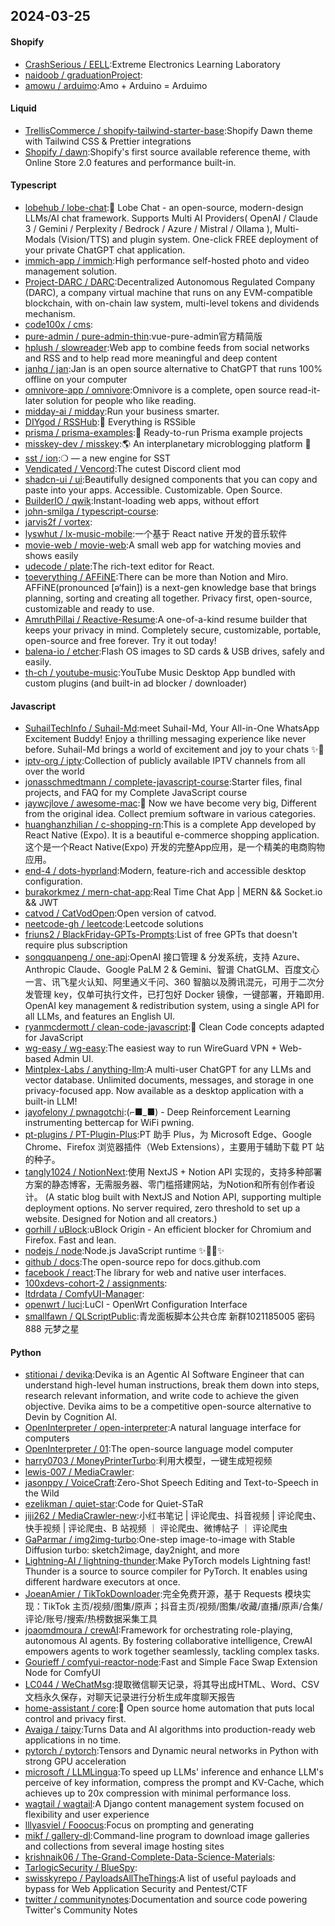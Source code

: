 ## 2024-03-25

#### Shopify
* [CrashSerious / EELL](https://github.com/CrashSerious/EELL):Extreme Electronics Learning Laboratory
* [naidoob / graduationProject](https://github.com/naidoob/graduationProject):
* [amowu / arduimo](https://github.com/amowu/arduimo):Amo + Arduino = Arduimo

#### Liquid
* [TrellisCommerce / shopify-tailwind-starter-base](https://github.com/TrellisCommerce/shopify-tailwind-starter-base):Shopify Dawn theme with Tailwind CSS & Prettier integrations
* [Shopify / dawn](https://github.com/Shopify/dawn):Shopify's first source available reference theme, with Online Store 2.0 features and performance built-in.

#### Typescript
* [lobehub / lobe-chat](https://github.com/lobehub/lobe-chat):🤯 Lobe Chat - an open-source, modern-design LLMs/AI chat framework. Supports Multi AI Providers( OpenAI / Claude 3 / Gemini / Perplexity / Bedrock / Azure / Mistral / Ollama ), Multi-Modals (Vision/TTS) and plugin system. One-click FREE deployment of your private ChatGPT chat application.
* [immich-app / immich](https://github.com/immich-app/immich):High performance self-hosted photo and video management solution.
* [Project-DARC / DARC](https://github.com/Project-DARC/DARC):Decentralized Autonomous Regulated Company (DARC), a company virtual machine that runs on any EVM-compatible blockchain, with on-chain law system, multi-level tokens and dividends mechanism.
* [code100x / cms](https://github.com/code100x/cms):
* [pure-admin / pure-admin-thin](https://github.com/pure-admin/pure-admin-thin):vue-pure-admin官方精简版
* [hplush / slowreader](https://github.com/hplush/slowreader):Web app to combine feeds from social networks and RSS and to help read more meaningful and deep content
* [janhq / jan](https://github.com/janhq/jan):Jan is an open source alternative to ChatGPT that runs 100% offline on your computer
* [omnivore-app / omnivore](https://github.com/omnivore-app/omnivore):Omnivore is a complete, open source read-it-later solution for people who like reading.
* [midday-ai / midday](https://github.com/midday-ai/midday):Run your business smarter.
* [DIYgod / RSSHub](https://github.com/DIYgod/RSSHub):🧡 Everything is RSSible
* [prisma / prisma-examples](https://github.com/prisma/prisma-examples):🚀 Ready-to-run Prisma example projects
* [misskey-dev / misskey](https://github.com/misskey-dev/misskey):🌎 An interplanetary microblogging platform 🚀
* [sst / ion](https://github.com/sst/ion):❍ — a new engine for SST
* [Vendicated / Vencord](https://github.com/Vendicated/Vencord):The cutest Discord client mod
* [shadcn-ui / ui](https://github.com/shadcn-ui/ui):Beautifully designed components that you can copy and paste into your apps. Accessible. Customizable. Open Source.
* [BuilderIO / qwik](https://github.com/BuilderIO/qwik):Instant-loading web apps, without effort
* [john-smilga / typescript-course](https://github.com/john-smilga/typescript-course):
* [jarvis2f / vortex](https://github.com/jarvis2f/vortex):
* [lyswhut / lx-music-mobile](https://github.com/lyswhut/lx-music-mobile):一个基于 React native 开发的音乐软件
* [movie-web / movie-web](https://github.com/movie-web/movie-web):A small web app for watching movies and shows easily
* [udecode / plate](https://github.com/udecode/plate):The rich-text editor for React.
* [toeverything / AFFiNE](https://github.com/toeverything/AFFiNE):There can be more than Notion and Miro. AFFiNE(pronounced [ə‘fain]) is a next-gen knowledge base that brings planning, sorting and creating all together. Privacy first, open-source, customizable and ready to use.
* [AmruthPillai / Reactive-Resume](https://github.com/AmruthPillai/Reactive-Resume):A one-of-a-kind resume builder that keeps your privacy in mind. Completely secure, customizable, portable, open-source and free forever. Try it out today!
* [balena-io / etcher](https://github.com/balena-io/etcher):Flash OS images to SD cards & USB drives, safely and easily.
* [th-ch / youtube-music](https://github.com/th-ch/youtube-music):YouTube Music Desktop App bundled with custom plugins (and built-in ad blocker / downloader)

#### Javascript
* [SuhailTechInfo / Suhail-Md](https://github.com/SuhailTechInfo/Suhail-Md):meet Suhail-Md, Your All-in-One WhatsApp Excitement Buddy! Enjoy a thrilling messaging experience like never before. Suhail-Md brings a world of excitement and joy to your chats ✨🤖
* [iptv-org / iptv](https://github.com/iptv-org/iptv):Collection of publicly available IPTV channels from all over the world
* [jonasschmedtmann / complete-javascript-course](https://github.com/jonasschmedtmann/complete-javascript-course):Starter files, final projects, and FAQ for my Complete JavaScript course
* [jaywcjlove / awesome-mac](https://github.com/jaywcjlove/awesome-mac): Now we have become very big, Different from the original idea. Collect premium software in various categories.
* [huanghanzhilian / c-shopping-rn](https://github.com/huanghanzhilian/c-shopping-rn):This is a complete App developed by React Native (Expo). It is a beautiful e-commerce shopping application. 这个是一个React Native(Expo) 开发的完整App应用，是一个精美的电商购物应用。
* [end-4 / dots-hyprland](https://github.com/end-4/dots-hyprland):Modern, feature-rich and accessible desktop configuration.
* [burakorkmez / mern-chat-app](https://github.com/burakorkmez/mern-chat-app):Real Time Chat App | MERN && Socket.io && JWT
* [catvod / CatVodOpen](https://github.com/catvod/CatVodOpen):Open version of catvod.
* [neetcode-gh / leetcode](https://github.com/neetcode-gh/leetcode):Leetcode solutions
* [friuns2 / BlackFriday-GPTs-Prompts](https://github.com/friuns2/BlackFriday-GPTs-Prompts):List of free GPTs that doesn't require plus subscription
* [songquanpeng / one-api](https://github.com/songquanpeng/one-api):OpenAI 接口管理 & 分发系统，支持 Azure、Anthropic Claude、Google PaLM 2 & Gemini、智谱 ChatGLM、百度文心一言、讯飞星火认知、阿里通义千问、360 智脑以及腾讯混元，可用于二次分发管理 key，仅单可执行文件，已打包好 Docker 镜像，一键部署，开箱即用. OpenAI key management & redistribution system, using a single API for all LLMs, and features an English UI.
* [ryanmcdermott / clean-code-javascript](https://github.com/ryanmcdermott/clean-code-javascript):🛁 Clean Code concepts adapted for JavaScript
* [wg-easy / wg-easy](https://github.com/wg-easy/wg-easy):The easiest way to run WireGuard VPN + Web-based Admin UI.
* [Mintplex-Labs / anything-llm](https://github.com/Mintplex-Labs/anything-llm):A multi-user ChatGPT for any LLMs and vector database. Unlimited documents, messages, and storage in one privacy-focused app. Now available as a desktop application with a built-in LLM!
* [jayofelony / pwnagotchi](https://github.com/jayofelony/pwnagotchi):(⌐■_■) - Deep Reinforcement Learning instrumenting bettercap for WiFi pwning.
* [pt-plugins / PT-Plugin-Plus](https://github.com/pt-plugins/PT-Plugin-Plus):PT 助手 Plus，为 Microsoft Edge、Google Chrome、Firefox 浏览器插件（Web Extensions），主要用于辅助下载 PT 站的种子。
* [tangly1024 / NotionNext](https://github.com/tangly1024/NotionNext):使用 NextJS + Notion API 实现的，支持多种部署方案的静态博客，无需服务器、零门槛搭建网站，为Notion和所有创作者设计。 (A static blog built with NextJS and Notion API, supporting multiple deployment options. No server required, zero threshold to set up a website. Designed for Notion and all creators.)
* [gorhill / uBlock](https://github.com/gorhill/uBlock):uBlock Origin - An efficient blocker for Chromium and Firefox. Fast and lean.
* [nodejs / node](https://github.com/nodejs/node):Node.js JavaScript runtime ✨🐢🚀✨
* [github / docs](https://github.com/github/docs):The open-source repo for docs.github.com
* [facebook / react](https://github.com/facebook/react):The library for web and native user interfaces.
* [100xdevs-cohort-2 / assignments](https://github.com/100xdevs-cohort-2/assignments):
* [ltdrdata / ComfyUI-Manager](https://github.com/ltdrdata/ComfyUI-Manager):
* [openwrt / luci](https://github.com/openwrt/luci):LuCI - OpenWrt Configuration Interface
* [smallfawn / QLScriptPublic](https://github.com/smallfawn/QLScriptPublic):青龙面板脚本公共仓库 新群1021185005 密码888 元梦之星

#### Python
* [stitionai / devika](https://github.com/stitionai/devika):Devika is an Agentic AI Software Engineer that can understand high-level human instructions, break them down into steps, research relevant information, and write code to achieve the given objective. Devika aims to be a competitive open-source alternative to Devin by Cognition AI.
* [OpenInterpreter / open-interpreter](https://github.com/OpenInterpreter/open-interpreter):A natural language interface for computers
* [OpenInterpreter / 01](https://github.com/OpenInterpreter/01):The open-source language model computer
* [harry0703 / MoneyPrinterTurbo](https://github.com/harry0703/MoneyPrinterTurbo):利用大模型，一键生成短视频
* [lewis-007 / MediaCrawler](https://github.com/lewis-007/MediaCrawler):
* [jasonppy / VoiceCraft](https://github.com/jasonppy/VoiceCraft):Zero-Shot Speech Editing and Text-to-Speech in the Wild
* [ezelikman / quiet-star](https://github.com/ezelikman/quiet-star):Code for Quiet-STaR
* [jiji262 / MediaCrawler-new](https://github.com/jiji262/MediaCrawler-new):小红书笔记 | 评论爬虫、抖音视频 | 评论爬虫、快手视频 | 评论爬虫、B 站视频 ｜ 评论爬虫、微博帖子 ｜ 评论爬虫
* [GaParmar / img2img-turbo](https://github.com/GaParmar/img2img-turbo):One-step image-to-image with Stable Diffusion turbo: sketch2image, day2night, and more
* [Lightning-AI / lightning-thunder](https://github.com/Lightning-AI/lightning-thunder):Make PyTorch models Lightning fast! Thunder is a source to source compiler for PyTorch. It enables using different hardware executors at once.
* [JoeanAmier / TikTokDownloader](https://github.com/JoeanAmier/TikTokDownloader):完全免费开源，基于 Requests 模块实现：TikTok 主页/视频/图集/原声；抖音主页/视频/图集/收藏/直播/原声/合集/评论/账号/搜索/热榜数据采集工具
* [joaomdmoura / crewAI](https://github.com/joaomdmoura/crewAI):Framework for orchestrating role-playing, autonomous AI agents. By fostering collaborative intelligence, CrewAI empowers agents to work together seamlessly, tackling complex tasks.
* [Gourieff / comfyui-reactor-node](https://github.com/Gourieff/comfyui-reactor-node):Fast and Simple Face Swap Extension Node for ComfyUI
* [LC044 / WeChatMsg](https://github.com/LC044/WeChatMsg):提取微信聊天记录，将其导出成HTML、Word、CSV文档永久保存，对聊天记录进行分析生成年度聊天报告
* [home-assistant / core](https://github.com/home-assistant/core):🏡 Open source home automation that puts local control and privacy first.
* [Avaiga / taipy](https://github.com/Avaiga/taipy):Turns Data and AI algorithms into production-ready web applications in no time.
* [pytorch / pytorch](https://github.com/pytorch/pytorch):Tensors and Dynamic neural networks in Python with strong GPU acceleration
* [microsoft / LLMLingua](https://github.com/microsoft/LLMLingua):To speed up LLMs' inference and enhance LLM's perceive of key information, compress the prompt and KV-Cache, which achieves up to 20x compression with minimal performance loss.
* [wagtail / wagtail](https://github.com/wagtail/wagtail):A Django content management system focused on flexibility and user experience
* [lllyasviel / Fooocus](https://github.com/lllyasviel/Fooocus):Focus on prompting and generating
* [mikf / gallery-dl](https://github.com/mikf/gallery-dl):Command-line program to download image galleries and collections from several image hosting sites
* [krishnaik06 / The-Grand-Complete-Data-Science-Materials](https://github.com/krishnaik06/The-Grand-Complete-Data-Science-Materials):
* [TarlogicSecurity / BlueSpy](https://github.com/TarlogicSecurity/BlueSpy):
* [swisskyrepo / PayloadsAllTheThings](https://github.com/swisskyrepo/PayloadsAllTheThings):A list of useful payloads and bypass for Web Application Security and Pentest/CTF
* [twitter / communitynotes](https://github.com/twitter/communitynotes):Documentation and source code powering Twitter's Community Notes
